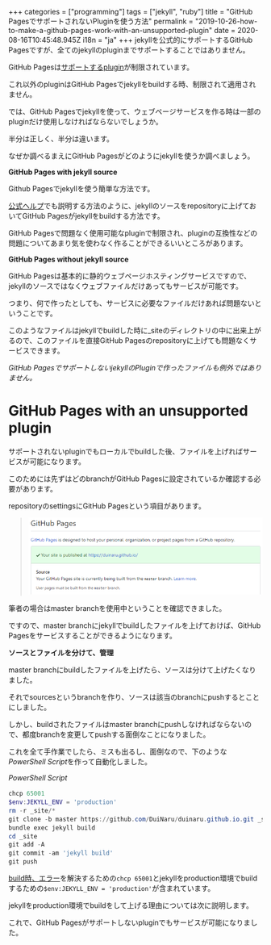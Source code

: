 +++
categories = ["programming"]
tags = ["jekyll", "ruby"]
title = "GitHub PagesでサポートされないPluginを使う方法"
permalink = "2019-10-26-how-to-make-a-github-pages-work-with-an-unsupported-plugin"
date = 2020-08-16T10:45:48.945Z
i18n = "ja"
+++
jekyllを公式的にサポートするGitHub Pagesですが、全てのjekyllのpluginまでサポートすることではありません。

GitHub Pagesは[サポートするplugin](http://pages.github.com/versions/)が制限されています。

これ以外のpluginはGitHub Pagesでjekyllをbuildする時、制限されて適用されません。

では、GitHub Pagesでjekyllを使って、ウェブページサービスを作る時は一部のpluginだけ使用しなければならないでしょうか。

半分は正しく、半分は違います。

なぜか調べるまえにGitHub Pagesがどのようにjekyllを使うか調べましょう。

**GitHub Pages with jekyll source**

Github Pagesでjekyllを使う簡単な方法です。

[公式ヘルプ](https://help.github.com/en/github/working-with-github-pages/setting-up-a-github-pages-site-with-jekyll)でも説明する方法のように、jekyllのソースをrepositoryに上げておいてGitHub Pagesがjekyllをbuildする方法です。

GitHub Pagesで問題なく使用可能なpluginで制限され、pluginの互換性などの問題についてあまり気を使わなく作ることができるいいところがあります。

**GitHub Pages without jekyll source**

GitHub Pagesは基本的に静的ウェブページホスティングサービスですので、jekyllのソースではなくウェブファイルだけあってもサービスが可能です。

つまり、何で作ったとしても、サービスに必要なファイルだけあれば問題ないということです。

このようなファイルはjekyllでbuildした時に_siteのディレクトリの中に出来上がるので、このファイルを直接GitHub Pagesのrepositoryに上げても問題なくサービスできます。

*GitHub PagesでサポートしないjekyllのPluginで作ったファイルも例外ではありません。*

# GitHub Pages with an unsupported plugin

サポートされないpluginでもローカルでbuildした後、ファイルを上げればサービスが可能になります。

このためには先ずはどのbranchがGitHub Pagesに設定されているか確認する必要があります。

repositoryのsettingsにGitHub Pagesという項目があります。

> ![GitHub Pages Settings](/img/uploads/settings-github-pages.png)

筆者の場合はmaster branchを使用中ということを確認できました。

ですので、master branchにjekyllでbuildしたファイルを上げておけば、GitHub Pagesをサービスすることができるようになります。

**ソースとファイルを分けて、管理**

master branchにbuildしたファイルを上げたら、ソースは分けて上げたくなりました。

それでsourcesというbranchを作り、ソースは該当のbranchにpushするとことにしました。

しかし、buildされたファイルはmaster branchにpushしなければならないので、都度branchを変更してpushする面倒なことになりました。

これを全て手作業でしたら、ミスも出るし、面倒なので、下のような*PowerShell Script*を作って自動化しました。

*PowerShell Script*

```powershell
chcp 65001
$env:JEKYLL_ENV = 'production'
rm -r _site/*
git clone -b master https://github.com/DuiNaru/duinaru.github.io.git _site
bundle exec jekyll build
cd _site
git add -A
git commit -am 'jekyll build'
git push
```

[build時、エラー](../2019-10-23-blog-with-development-and-experience)を解決するための`chcp 65001`とjekyllをproduction環境でbuildするための`$env:JEKYLL_ENV = 'production'`が含まれています。

jekyllをproduction環境でbuildをして上げる理由については次に説明します。

これで、GitHub Pagesがサポートしないpluginでもサービスが可能になりました。